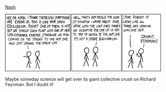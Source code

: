 [Nash](https://xkcd.com/182)

![Nash](./random_comic.png)

Maybe someday science will get over its giant collective crush on Richard Feynman.  But I doubt it!

